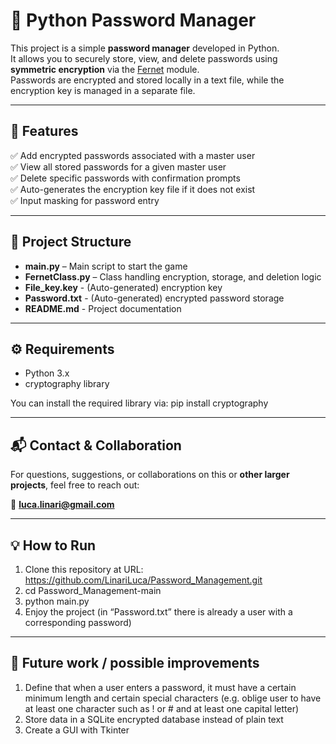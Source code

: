 # 🔐 Python Password Manager

This project is a simple **password manager** developed in Python.  
It allows you to securely store, view, and delete passwords using **symmetric encryption** via the [Fernet](https://cryptography.io/en/latest/fernet/) module.  
Passwords are encrypted and stored locally in a text file, while the encryption key is managed in a separate file.

---

## 🚀 Features

✅ Add encrypted passwords associated with a master user  
✅ View all stored passwords for a given master user  
✅ Delete specific passwords with confirmation prompts  
✅ Auto-generates the encryption key file if it does not exist  
✅ Input masking for password entry  

---

## 📂 Project Structure

- **main.py** – Main script to start the game
- **FernetClass.py** – Class handling encryption, storage, and deletion logic
- **File_key.key** - (Auto-generated) encryption key
- **Password.txt** - (Auto-generated) encrypted password storage
- **README.md** - Project documentation

---

## ⚙️ Requirements

- Python 3.x
- cryptography library

You can install the required library via: pip install cryptography

---

## 📬 Contact & Collaboration

For questions, suggestions, or collaborations on this or **other larger projects**, feel free to reach out:

📧 **luca.linari@gmail.com**

---

## 💡 How to Run 

1. Clone this repository at URL: https://github.com/LinariLuca/Password_Management.git
2. cd Password_Management-main
3. python main.py
4. Enjoy the project (in “Password.txt” there is already a user with a corresponding password)

---

## 📌 Future work / possible improvements

1. Define that when a user enters a password, it must have a certain minimum length and certain special characters (e.g. oblige user to have at least one character such as ! or # and at least one capital letter)
2. Store data in a SQLite encrypted database instead of plain text
3. Create a GUI with Tkinter



